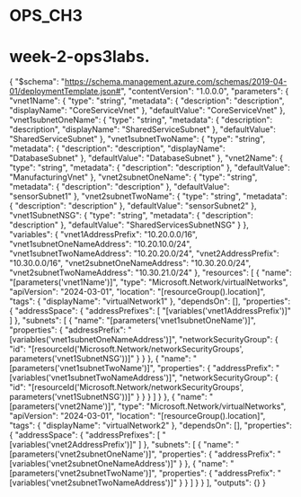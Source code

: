 # OPS_CH3
# week-2-ops3labs.


{
    "$schema": "https://schema.management.azure.com/schemas/2019-04-01/deploymentTemplate.json#",
    "contentVersion": "1.0.0.0",
    "parameters": {
        "vnet1Name": {
            "type": "string",
            "metadata": {
                "description": "description",
                "displayName": "CoreServiceVnet"
            },
            "defaultValue": "CoreServiceVnet"
        },
        "vnet1subnetOneName": {
            "type": "string",
            "metadata": {
                "description": "description",
                "displayName": "SharedServiceSubnet"
            },
            "defaultValue": "SharedServiceSubnet"
        },
        "vnet1subnetTwoName": {
            "type": "string",
            "metadata": {
                "description": "description",
                "displayName": "DatabaseSubnet"
            },
            "defaultValue": "DatabaseSubnet"
        },
        "vnet2Name": {
            "type": "string",
            "metadata": {
                "description": "description"
            },
            "defaultValue": "ManufacturingVnet"
        },
        "vnet2subnetOneName": {
            "type": "string",
            "metadata": {
                "description": "description"
            },
            "defaultValue": "sensorSubnet1"
        },
        "vnet2subnetTwoName": {
            "type": "string",
            "metadata": {
                "description": "description"
            },
            "defaultValue": "sensorSubnet2"
        },
        "vnet1SubnetNSG": {
            "type": "string",
            "metadata": {
                "description": "description"
            },
            "defaultValue": "SharedServicesSubnetNSG"
        }
    },
    "variables": {
        "vnet1AddressPrefix": "10.20.0.0/16",
        "vnet1subnetOneNameAddress": "10.20.10.0/24",
        "vnet1subnetTwoNameAddress": "10.20.20.0/24",
        "vnet2AddressPrefix": "10.30.0.0/16",
        "vnet2subnetOneNameAddress": "10.30.20.0/24",
        "vnet2subnetTwoNameAddress": "10.30.21.0/24"
    },
    "resources": [
        {
            "name": "[parameters('vnet1Name')]",
            "type": "Microsoft.Network/virtualNetworks",
            "apiVersion": "2024-03-01",
            "location": "[resourceGroup().location]",
            "tags": {
                "displayName": "virtualNetwork1"
            },
            "dependsOn": [],
            "properties": {
                "addressSpace": {
                    "addressPrefixes": [
                        "[variables('vnet1AddressPrefix')]"
                    ]
                },
                "subnets": [
                    {
                        "name": "[parameters('vnet1subnetOneName')]",
                        "properties": {
                            "addressPrefix": "[variables('vnet1subnetOneNameAddress')]",
                            "networkSecurityGroup": {
                                "id": "[resourceId('Microsoft.Network/networkSecurityGroups', parameters('vnet1SubnetNSG'))]"
                            }
                        }
                    },
                    {
                        "name": "[parameters('vnet1subnetTwoName')]",
                        "properties": {
                            "addressPrefix": "[variables('vnet1subnetTwoNameAddress')]",
                            "networkSecurityGroup": {
                                "id": "[resourceId('Microsoft.Network/networkSecurityGroups', parameters('vnet1SubnetNSG'))]"
                            }
                        }
                    }
                ]
            }
        },
        {
            "name": "[parameters('vnet2Name')]",
            "type": "Microsoft.Network/virtualNetworks",
            "apiVersion": "2024-03-01",
            "location": "[resourceGroup().location]",
            "tags": {
                "displayName": "virtualNetwork2"
            },
            "dependsOn": [],
            "properties": {
                "addressSpace": {
                    "addressPrefixes": [
                        "[variables('vnet2AddressPrefix')]"
                    ]
                },
                "subnets": [
                    {
                        "name": "[parameters('vnet2subnetOneName')]",
                        "properties": {
                            "addressPrefix": "[variables('vnet2subnetOneNameAddress')]"
                        }
                    },
                    {
                        "name": "[parameters('vnet2subnetTwoName')]",
                        "properties": {
                            "addressPrefix": "[variables('vnet2subnetTwoNameAddress')]"
                        }
                    }
                ]
            }
        }
    ],
    "outputs": {}
}
